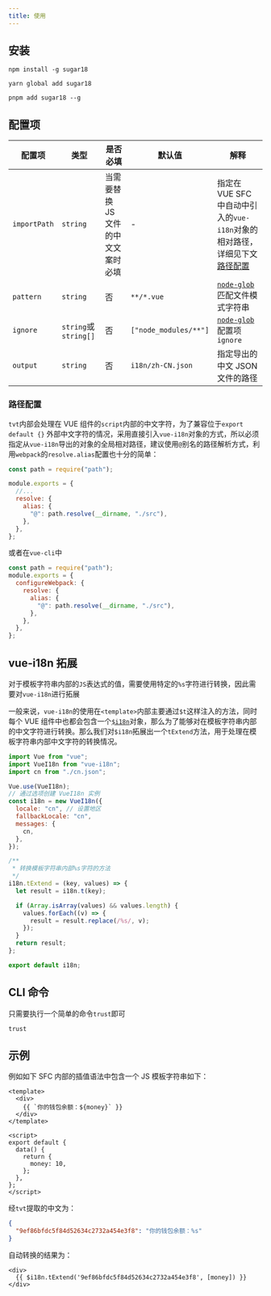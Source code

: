 ```yaml
---
title: 使用
---
```


## 安装

```shell
npm install -g sugar18

yarn global add sugar18

pnpm add sugar18 --g
```

## 配置项

| 配置项       | 类型                 | 是否必填                           | 默认值                | 解释                                                                                |
| ------------ | -------------------- | ---------------------------------- | --------------------- | ----------------------------------------------------------------------------------- |
| `importPath` | `string`             | 当需要替换 JS 文件的中文文案时必填 | -                     | 指定在 VUE SFC 中自动中引入的`vue-i18n`对象的相对路径，详细见下文[路径配置](#alias) |
| `pattern`    | `string`             | 否                                 | `**/*.vue`            | [`node-glob`](https://github.com/isaacs/node-glob#glob-primer)匹配文件模式字符串    |
| `ignore`     | `string`或`string[]` | 否                                 | `["node_modules/**"]` | [`node-glob`](https://github.com/isaacs/node-glob#options)配置项`ignore`            |
| `output`     | `string`             | 否                                 | `i18n/zh-CN.json`     | 指定导出的中文 JSON 文件的路径                                                      |

<h3 id="alias">路径配置</h3>

`tvt`内部会处理在 VUE 组件的`script`内部的中文字符，为了兼容位于`export default {}` 外部中文字符的情况，采用直接引入`vue-i18n`对象的方式，所以必须指定从`vue-i18n`导出的对象的全局相对路径，建议使用`@`别名的路径解析方式，利用`webpack`的`resolve.alias`配置也十分的简单：

```js
const path = require("path");

module.exports = {
  //...
  resolve: {
    alias: {
      "@": path.resolve(__dirname, "./src"),
    },
  },
};
```

或者在`vue-cli`中

```js
const path = require("path");
module.exports = {
  configureWebpack: {
    resolve: {
      alias: {
        "@": path.resolve(__dirname, "./src"),
      },
    },
  },
};
```

## vue-i18n 拓展

对于模板字符串内部的`JS`表达式的值，需要使用特定的`%s`字符进行转换，因此需要对`vue-i18n`进行拓展

一般来说，`vue-i18n`的使用在`<template>`内部主要通过`$t`这样注入的方法，同时每个 VUE 组件中也都会包含一个[`$i18n`](https://kazupon.github.io/vue-i18n/zh/api/#注入属性)对象，那么为了能够对在模板字符串内部的中文字符进行转换。那么我们对`$i18n`拓展出一个`tExtend`方法，用于处理在模板字符串内部中文字符的转换情况。

```js
import Vue from "vue";
import VueI18n from "vue-i18n";
import cn from "./cn.json";

Vue.use(VueI18n);
// 通过选项创建 VueI18n 实例
const i18n = new VueI18n({
  locale: "cn", // 设置地区
  fallbackLocale: "cn",
  messages: {
    cn,
  },
});

/**
 * 转换模板字符串内部%s字符的方法
 */
i18n.tExtend = (key, values) => {
  let result = i18n.t(key);

  if (Array.isArray(values) && values.length) {
    values.forEach((v) => {
      result = result.replace(/%s/, v);
    });
  }
  return result;
};

export default i18n;
```

## CLI 命令

只需要执行一个简单的命令`trust`即可

```shell
trust
```

## 示例

例如如下 SFC 内部的插值语法中包含一个 JS 模板字符串如下：

```vue
<template>
  <div>
    {{ `你的钱包余额：${money}` }}
  </div>
</template>

<script>
export default {
  data() {
    return {
      money: 10,
    };
  },
};
</script>
```

经`tvt`提取的中文为：

```json
{
  "9ef86bfdc5f84d52634c2732a454e3f8": "你的钱包余额：%s"
}
```

自动转换的结果为：

```vue
<div>
  {{ $i18n.tExtend('9ef86bfdc5f84d52634c2732a454e3f8', [money]) }}
</div>
```
